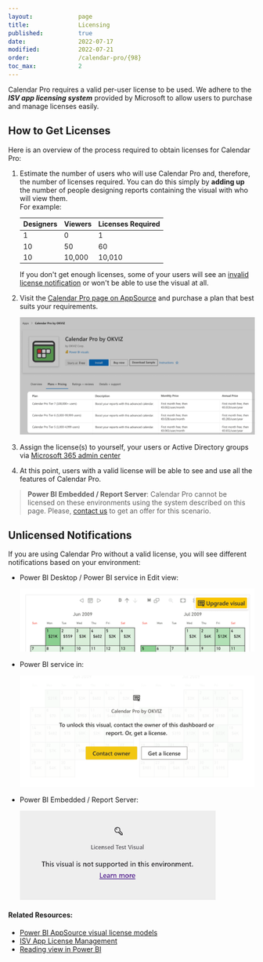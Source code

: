 ```yaml
---
layout:             page
title:              Licensing
published:          true
date:               2022-07-17
modified:           2022-07-21
order:              /calendar-pro/{98}
toc_max:            2
---
```


Calendar Pro requires a valid per-user license to be used. We adhere to the ***ISV app licensing system*** provided by Microsoft to allow users to purchase and manage licenses easily.

## How to Get Licenses

Here is an overview of the process required to obtain licenses for Calendar Pro:

1. Estimate the number of users who will use Calendar Pro and, therefore, the number of licenses required. You can do this simply by **adding up** the number of people designing reports containing the visual with who will view them.  
    For example:

    | Designers | Viewers | Licenses Required |
    | --- | --- | --- |
    | 1 | 0 | 1 |
    | 10 | 50 | 60|
    | 10 | 10,000 | 10,010 |

    If you don't get enough licenses, some of your users will see an [invalid license notification](#unlicensed-notifications) or won't be able to use the visual at all.

2. Visit the [Calendar Pro page on AppSource](https://appsource.microsoft.com/en-US/product/power-bi-visuals/okvizcorp1634637213047.calendarprobyokviz) and purchase a plan that best suits your requirements. 

    <img src="images/license-plans.png" width="750">

3. Assign the license(s) to yourself, your users or Active Directory groups via [Microsoft 365 admin center](https://admin.microsoft.com/Adminportal/Home#/subscriptions)

4. At this point, users with a valid license will be able to see and use all the features of Calendar Pro.

> **Power BI Embedded / Report Server**: Calendar Pro cannot be licensed on these environments using the system described on this page. Please, [contact us](mailto:support@okviz.com?title=Calendar+Pro+Unsupported+Env) to get an offer for this scenario.

## Unlicensed Notifications

If you are using Calendar Pro without a valid license, you will see different notifications based on your environment:

- Power BI Desktop / Power BI service in Edit view: 

    <img src="images/license-unlock-edit-view.png" width="600">

- Power BI service in:

    <img src="images/license-unlock.png" width="600">

- Power BI Embedded / Report Server:

    <img src="images/licensing-unsupported.png" width="400">


#### Related Resources:
- [Power BI AppSource visual license models](https://docs.microsoft.com/en-us/power-bi/developer/visuals/custom-visual-licenses)
- [ISV App License Management](https://docs.microsoft.com/en-us/azure/marketplace/isv-app-license-power-bi-visual)
- [Reading view in Power BI](https://docs.microsoft.com/en-us/power-bi/consumer/end-user-reading-view#reading-view)
